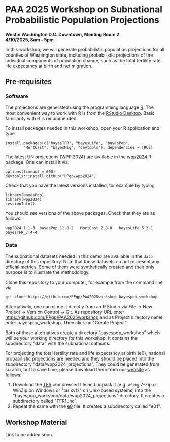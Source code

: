 # PAA 2025 Workshop on Subnational Probabilistic Population Projections 

**Westin Washington D.C. Downtown, Meeting Room 2**<br/>
**4/10/2025, 8am - 5pm**

In this workshop, we will generate probabilistic population projections for all counties of Washington state, including probabilistic projections of the individual components of population change, such as the total fertility rate, life expectancy at birth and net migration.

## Pre-requisites

### Software
The projections are generated using the programming language [R](https://cran.r-project.org). The most convenient way to work with R is from  the [RStudio Desktop](https://www.rstudio.com/products/rstudio/download). Basic familiarity with R is recommended.

To install packages needed in this workshop, open your R application and type

```{r eval=FALSE}
install.packages(c("bayesTFR", "bayesLife", "bayesPop", 
        "MortCast", "bayesMig", "devtools"), dependencies = TRUE)
```

The latest UN projections (WPP 2024) are available in the [wpp2024](https://github.com/PPgp/wpp2024) R package. One can install it via:

```{r eval=FALSE}
options(timeout = 600)
devtools::install_github("PPgp/wpp2024")
```

Check that you have the latest versions installed, for example by typing

```{r eval=FALSE}
library(bayesPop)
library(wpp2024)
sessionInfo()
```
You should see versions of the above packages. Check that they are as follows:

```
wpp2024_1.1-3  bayesPop_11.0-2   MortCast_2.8-0   bayesLife_5.3-1   
bayesTFR_7.4-4 
```

### Data
The subnational datasets needed in this demo are available in the `data` directory of this repository. Note that these datasets do not represent any official metrics. Some of them were synthetically created and their only purpose is to illustrate the methodology. 

Clone this repository to your computer, for example from the command line via

```
git clone https://github.com/PPgp/PAA2025workshop bayespop_workshop
```

Alternatively, one can clone it directly from an R Studio via File -> New Project -> Version Control -> Git. As repository URL enter https://github.com/PPgp/PAA2025workshop and as Project directory name enter bayespop_workshop. Then click on "Create Project".

Both of these alternatives create a directory "bayespop_workshop" which will be your working directory for this workshop. It contains the subdirectory "data" with the subnational datasets.

For projecting the total fertility rate and life expectancy at birth (e0), national probabilistic projections are needed and they should be placed into the subdirectory "data/wpp2024\_projections". They could be generated from scratch, but to save time, please download them from our [website](https://bayespop.csss.washington.edu/data) as follows:

1. Download the [TFR](https://bayespop.csss.washington.edu/data/bayesTFR/TFR1simWPP2024.tgz) compressed file and unpack it (e.g. using 7-Zip or WinZip on Windows or "tar xvfz" on Unix-based systems) into the "bayespop_workshop/data/wpp2024\_projections" directory. It creates a subdirectory called "TFR1unc".
2. Repeat the same with the [e0](https://bayespop.csss.washington.edu/data/bayesLife/e01simWPP2024.tgz) file. It creates a subdirectory called "e01".

<!--After these steps, your "bayespop\_workshop" directory should look like this:

<img src="figs/dirstruct.png" height="300"/>-->

## Workshop Material

Link to be added soon.
